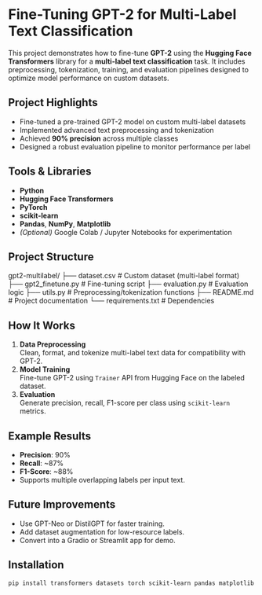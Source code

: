 # Fine-Tuning GPT-2 for Multi-Label Text Classification
This project demonstrates how to fine-tune **GPT-2** using the **Hugging Face Transformers** library for a **multi-label text classification** task. It includes preprocessing, tokenization, training, and evaluation pipelines designed to optimize model performance on custom datasets.

## Project Highlights
- Fine-tuned a pre-trained GPT-2 model on custom multi-label datasets
- Implemented advanced text preprocessing and tokenization
- Achieved **90% precision** across multiple classes
- Designed a robust evaluation pipeline to monitor performance per label

## Tools & Libraries
- **Python**
- **Hugging Face Transformers**
- **PyTorch**
- **scikit-learn**
- **Pandas**, **NumPy**, **Matplotlib**
- *(Optional)* Google Colab / Jupyter Notebooks for experimentation
  
## Project Structure
gpt2-multilabel/ ├── dataset.csv # Custom dataset (multi-label format) ├── gpt2_finetune.py # Fine-tuning script ├── evaluation.py # Evaluation logic ├── utils.py # Preprocessing/tokenization functions ├── README.md # Project documentation └── requirements.txt # Dependencies

## How It Works

1. **Data Preprocessing**  
   Clean, format, and tokenize multi-label text data for compatibility with GPT-2.
2. **Model Training**  
   Fine-tune GPT-2 using `Trainer` API from Hugging Face on the labeled dataset.
3. **Evaluation**  
   Generate precision, recall, F1-score per class using `scikit-learn` metrics.

## Example Results

- **Precision**: 90%
- **Recall**: ~87%
- **F1-Score**: ~88%
- Supports multiple overlapping labels per input text.

## Future Improvements

- Use GPT-Neo or DistilGPT for faster training.
- Add dataset augmentation for low-resource labels.
- Convert into a Gradio or Streamlit app for demo.

## Installation

```bash
pip install transformers datasets torch scikit-learn pandas matplotlib




